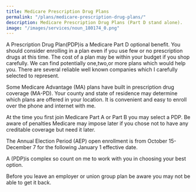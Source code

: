 ```yaml
---
title: Medicare Prescription Drug Plans
permalink: "/plans/medicare-prescription-drug-plans/"
description: Medicare Prescription Drug Plans (Part D stand alone).
image: "/images/services/noun_180174_0.png"
---
```





A Prescription Drug Plan(PDP)is a Medicare Part D optional benefit. You should consider enrolling in a plan even if you use few or no prescription drugs at this time. The cost of a plan may be within your budget if you shop carefully. We can find potentially one,two,or more plans which would help you. There are several reliable well known companies which I carefully selected to represent. 

Some Medicare Advantage (MA) plans have built in prescription drug coverage (MA-PD). Your county and state of residence may determine which plans are offered in your location. It is convenient and easy to enroll over the phone and internet with me. 

At the time you first join Medicare Part A or Part B you may select a PDP. Be aware of penalties Medicare may impose later if you chose not to have any creditable coverage but need it later. 

The Annual Election Period (AEP) open enrollment is from October 15-December 7 for the following January 1 effective date.

A (PDP)is complex so count on me to work with you in choosing your best option.
  
Before you leave an employer or union group plan be aware you may not be able to get it back. 



   
 

 